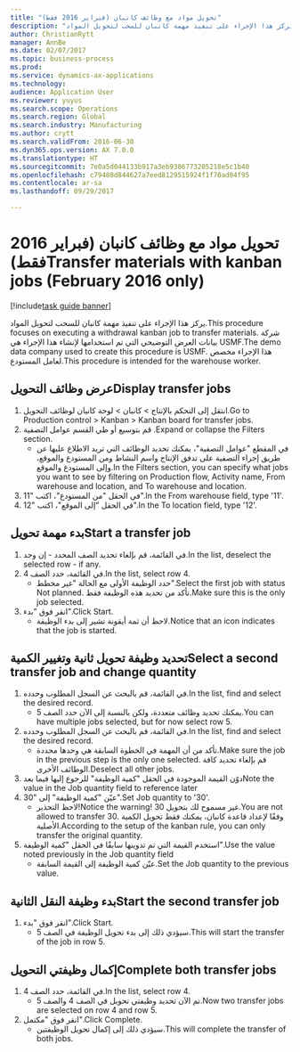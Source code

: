 ```yaml
--- 
title: "‏‫تحويل مواد مع وظائف كانبان‬ (فبراير 2016 فقط)"
description: "يركز هذا الإجراء على تنفيذ مهمة كانبان للسحب لتحويل المواد."
author: ChristianRytt
manager: AnnBe
ms.date: 02/07/2017
ms.topic: business-process
ms.prod: 
ms.service: dynamics-ax-applications
ms.technology: 
audience: Application User
ms.reviewer: yuyus
ms.search.scope: Operations
ms.search.region: Global
ms.search.industry: Manufacturing
ms.author: crytt
ms.search.validFrom: 2016-06-30
ms.dyn365.ops.version: AX 7.0.0
ms.translationtype: HT
ms.sourcegitcommit: 7e0a5d044133b917a3eb9386773205218e5c1b40
ms.openlocfilehash: c79480d844627a7eed8129515924f1f70ad04f95
ms.contentlocale: ar-sa
ms.lasthandoff: 09/29/2017

---
```

# <a name="transfer-materials-with-kanban-jobs-february-2016-only"></a><span data-ttu-id="c0df9-103">‏‫تحويل مواد مع وظائف كانبان‬ (فبراير 2016 فقط)</span><span class="sxs-lookup"><span data-stu-id="c0df9-103">Transfer materials with kanban jobs (February 2016 only)</span></span>

[!include[task guide banner](../../includes/task-guide-banner.md)]

<span data-ttu-id="c0df9-104">يركز هذا الإجراء على تنفيذ مهمة كانبان للسحب لتحويل المواد.</span><span class="sxs-lookup"><span data-stu-id="c0df9-104">This procedure focuses on executing a withdrawal kanban job to transfer materials.</span></span> <span data-ttu-id="c0df9-105">شركة بيانات العرض التوضيحي التي تم استخدامها لإنشاء هذا الإجراء هي USMF.</span><span class="sxs-lookup"><span data-stu-id="c0df9-105">The demo data company used to create this procedure is USMF.</span></span> <span data-ttu-id="c0df9-106">هذا الإجراء مخصص لعامل المستودع.</span><span class="sxs-lookup"><span data-stu-id="c0df9-106">This procedure is intended for the warehouse worker.</span></span>


## <a name="display-transfer-jobs"></a><span data-ttu-id="c0df9-107">عرض وظائف التحويل</span><span class="sxs-lookup"><span data-stu-id="c0df9-107">Display transfer jobs</span></span>
1. <span data-ttu-id="c0df9-108">انتقل إلى التحكم بالإنتاج > كانبان > لوحة كانبان لوظائف التحويل.</span><span class="sxs-lookup"><span data-stu-id="c0df9-108">Go to Production control > Kanban > Kanban board for transfer jobs.</span></span>
2. <span data-ttu-id="c0df9-109">قم بتوسيع أو طي القسم عوامل التصفية .</span><span class="sxs-lookup"><span data-stu-id="c0df9-109">Expand or collapse the Filters section.</span></span>
    * <span data-ttu-id="c0df9-110">في المقطع "عوامل التصفية"، يمكنك تحديد الوظائف التي تريد الاطلاع عليها عن طريق إجراء التصفية على تدفق الإنتاج واسم النشاط ومن المستودع والموقع، وإلى المستودع والموقع.</span><span class="sxs-lookup"><span data-stu-id="c0df9-110">In the Filters section, you can specify what jobs you want to see by filtering on Production flow, Activity name, From warehouse and location, and To warehouse and location.</span></span>  
3. <span data-ttu-id="c0df9-111">في الحقل "من المستودع"، اكتب "11".</span><span class="sxs-lookup"><span data-stu-id="c0df9-111">In the From warehouse field, type '11'.</span></span>
4. <span data-ttu-id="c0df9-112">في الحقل "إلى الموقع"، اكتب "12".</span><span class="sxs-lookup"><span data-stu-id="c0df9-112">In the To location field, type '12'.</span></span>

## <a name="start-a-transfer-job"></a><span data-ttu-id="c0df9-113">بدء مهمة تحويل</span><span class="sxs-lookup"><span data-stu-id="c0df9-113">Start a transfer job</span></span>
1. <span data-ttu-id="c0df9-114">في القائمة، قم بإلغاء تحديد الصف المحدد - إن وجد.</span><span class="sxs-lookup"><span data-stu-id="c0df9-114">In the list, deselect the selected row - if any.</span></span>
2. <span data-ttu-id="c0df9-115">في القائمة، حدد الصف 4.</span><span class="sxs-lookup"><span data-stu-id="c0df9-115">In the list, select row 4.</span></span>
    * <span data-ttu-id="c0df9-116">حدد الوظيفة الأولى مع الحالة "غير مخطط".</span><span class="sxs-lookup"><span data-stu-id="c0df9-116">Select the first job with status Not planned.</span></span> <span data-ttu-id="c0df9-117">تأكد من تحديد هذه الوظيفة فقط.</span><span class="sxs-lookup"><span data-stu-id="c0df9-117">Make sure this is the only job selected.</span></span>  
3. <span data-ttu-id="c0df9-118">انقر فوق "بدء".</span><span class="sxs-lookup"><span data-stu-id="c0df9-118">Click Start.</span></span>
    * <span data-ttu-id="c0df9-119">لاحظ أن ثمة أيقونة تشير إلى بدء الوظيفة.</span><span class="sxs-lookup"><span data-stu-id="c0df9-119">Notice that an icon indicates that the job is started.</span></span>  

## <a name="select-a-second-transfer-job-and-change-quantity"></a><span data-ttu-id="c0df9-120">تحديد وظيفة تحويل ثانية وتغيير الكمية</span><span class="sxs-lookup"><span data-stu-id="c0df9-120">Select a second transfer job and change quantity</span></span>
1. <span data-ttu-id="c0df9-121">في القائمة، قم بالبحث عن السجل المطلوب وحدده.</span><span class="sxs-lookup"><span data-stu-id="c0df9-121">In the list, find and select the desired record.</span></span>
    * <span data-ttu-id="c0df9-122">يمكنك تحديد وظائف متعددة، ولكن بالنسبة إلى الآن حدد الصف 5.</span><span class="sxs-lookup"><span data-stu-id="c0df9-122">You can have multiple jobs selected, but for now select row 5.</span></span>  
2. <span data-ttu-id="c0df9-123">في القائمة، قم بالبحث عن السجل المطلوب وحدده.</span><span class="sxs-lookup"><span data-stu-id="c0df9-123">In the list, find and select the desired record.</span></span>
    * <span data-ttu-id="c0df9-124">تأكد من أن المهمة في الخطوة السابقة هي وحدها محددة.</span><span class="sxs-lookup"><span data-stu-id="c0df9-124">Make sure the job in the previous step is the only one selected.</span></span> <span data-ttu-id="c0df9-125">قم بإلغاء تحديد كافة الوظائف الأخرى.</span><span class="sxs-lookup"><span data-stu-id="c0df9-125">Deselect all other jobs.</span></span>  
3. <span data-ttu-id="c0df9-126">دوّن القيمة الموجودة في الحقل "كمية الوظيفة‬" للرجوع إليها فيما بعد</span><span class="sxs-lookup"><span data-stu-id="c0df9-126">Note the value in the Job quantity field to reference later</span></span>
4. <span data-ttu-id="c0df9-127">عيّن "كمية الوظيفة" إلى "30".</span><span class="sxs-lookup"><span data-stu-id="c0df9-127">Set Job quantity to '30'.</span></span>
    * <span data-ttu-id="c0df9-128">لاحظ التحذير!</span><span class="sxs-lookup"><span data-stu-id="c0df9-128">Notice the warning!</span></span> <span data-ttu-id="c0df9-129">غير مسموح لك بتحويل 30.</span><span class="sxs-lookup"><span data-stu-id="c0df9-129">You are not allowed to transfer 30.</span></span> <span data-ttu-id="c0df9-130">وفقًا لإعداد قاعدة كانبان، يمكنك فقط تحويل الكمية الأصلية.</span><span class="sxs-lookup"><span data-stu-id="c0df9-130">According to the setup of the kanban rule, you can only transfer the original quantity.</span></span>  
5. <span data-ttu-id="c0df9-131">استخدم القيمة التي تم تدوينها سابقًا في الحقل "كمية الوظيفة".</span><span class="sxs-lookup"><span data-stu-id="c0df9-131">Use the value noted previously in the Job quantity field</span></span>
    * <span data-ttu-id="c0df9-132">عيّن كمية الوظيفة إلى القيمة السابقة.</span><span class="sxs-lookup"><span data-stu-id="c0df9-132">Set the Job quantity to the previous value.</span></span>  

## <a name="start-the-second-transfer-job"></a><span data-ttu-id="c0df9-133">بدء وظيفة النقل الثانية</span><span class="sxs-lookup"><span data-stu-id="c0df9-133">Start the second transfer job</span></span>
1. <span data-ttu-id="c0df9-134">انقر فوق "بدء".</span><span class="sxs-lookup"><span data-stu-id="c0df9-134">Click Start.</span></span>
    * <span data-ttu-id="c0df9-135">سيؤدي ذلك إلى بدء تحويل الوظيفة في الصف 5.</span><span class="sxs-lookup"><span data-stu-id="c0df9-135">This will start the transfer of the job in row 5.</span></span>  

## <a name="complete-both-transfer-jobs"></a><span data-ttu-id="c0df9-136">إكمال وظيفتي التحويل</span><span class="sxs-lookup"><span data-stu-id="c0df9-136">Complete both transfer jobs</span></span>
1. <span data-ttu-id="c0df9-137">في القائمة، حدد الصف 4.</span><span class="sxs-lookup"><span data-stu-id="c0df9-137">In the list, select row 4.</span></span>
    * <span data-ttu-id="c0df9-138">تم الآن تحديد وظيفتي تحويل في الصف 4 والصف 5.</span><span class="sxs-lookup"><span data-stu-id="c0df9-138">Now two transfer jobs are selected on row 4 and row 5.</span></span>  
2. <span data-ttu-id="c0df9-139">انقر فوق "مكتمل".</span><span class="sxs-lookup"><span data-stu-id="c0df9-139">Click Complete.</span></span>
    * <span data-ttu-id="c0df9-140">سيؤدي ذلك إلى إكمال تحويل الوظيفتين.</span><span class="sxs-lookup"><span data-stu-id="c0df9-140">This will complete the transfer of both jobs.</span></span>  


